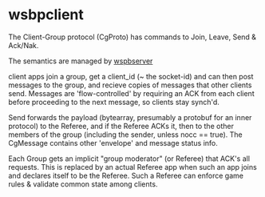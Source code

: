 # wsbpclient
The Client-Group protocol (CgProto) has commands to Join, Leave, Send & Ack/Nak.

The semantics are managed by [wspbserver](https://github.com/jackpunt/wspbserver)

client apps join a group, get a client_id (~ the socket-id) and can then post messages to the group, and recieve copies of messages that other clients send. Messages are 'flow-controlled' by requiring an ACK from each client before proceeding to the next message, so clients stay synch'd.

Send forwards the payload (bytearray, presumably a protobuf for an inner protocol) to the Referee, and if the Referee ACKs it, then to the other members of the group (including the sender, unless nocc == true). The CgMessage contains other 'envelope' and message status info.

Each Group gets an implicit "group moderator" (or Referee) that ACK's all requests. This is replaced by an actual Referee app when such an app joins and declares itself to be the Referee. Such a Referee can enforce game rules & validate common state among clients.
